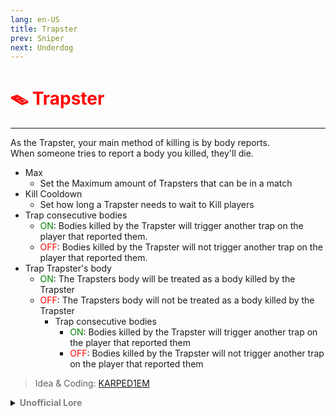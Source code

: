 ```yaml
---
lang: en-US
title: Trapster
prev: Sniper
next: Underdog
---
```


# <font color=red>🪤 <b>Trapster</b></font> <Badge text="Killing" type="tip" vertical="middle"/>
---

As the Trapster, your main method of killing is by body reports.<br>
When someone tries to report a body you killed, they'll die.
* Max
  * Set the Maximum amount of Trapsters that can be in a match
* Kill Cooldown
  * Set how long a Trapster needs to wait to Kill players
* Trap consecutive bodies
  * <font color=green>ON</font>: Bodies killed by the Trapster will trigger another trap on the player that reported them.
  * <font color=red>OFF</font>: Bodies killed by the Trapster will not trigger another trap on the player that reported them.
 * Trap Trapster's body
   * <font color=green>ON</font>: The Trapsters body will be treated as a body killed by the Trapster
   * <font color=red>OFF</font>: The Trapsters body will not be treated as a body killed by the Trapster
     * Trap consecutive bodies
       * <font color=green>ON</font>: Bodies killed by the Trapster will trigger another trap on the player that reported them
       * <font color=red>OFF</font>: Bodies killed by the Trapster will not trigger another trap on the player that reported them

> Idea & Coding: [KARPED1EM](https://github.com/KARPED1EM)

<details>
<summary><b><font color=gray>Unofficial Lore</font></b></summary>

Prologue

In this unusual world, every crewmate has a button embedded within them for reporting emergencies. However, some crewmates were manufactured without this crucial feature, leaving them vulnerable.

Chapter 1: The Seeker

One day, an impostor roamed the map, hunting for targets. He came across a lifeless body and spotted the button. For now, he decided to ignore it and focused on tracking down the last crewmate.

Chapter 2: A Sinister Discovery

After the game concluded, the impostor entered the laboratory, where a mortician was examining the bodies. With a sly grin, he approached the mortician and swiftly eliminated him. “Time to investigate,” he murmured, examining the body closely.

He noticed something intriguing: the button could be tampered with before being pressed. The impostor had a devious idea—he could create a virus that would travel through these buttons, injecting it into the crewmates.

Chapter 3: The Experiment Begins

The impostor captured two crewmates and swiftly eliminated one. He then instructed the other to press the button, unaware of the trap. As the impostor had contaminated the fallen crewmate, pressing the button transferred the virus to the other crewmate, leading to their demise.

Chapter 4: Sabotage Unfolds

In the next round, the impostor triggered a sabotage at the left reactor. He took down the crewmate guarding it and continued to eliminate anyone who came near. The unsuspecting crewmates fell, unaware of the hidden danger surrounding them.

Chapter 5: The Origin of Chaos

This dark plan had its roots in the impostor's childhood fascination with chemistry and its effects. Those early experiments had led him down a path of manipulation and deceit.

Chapter 6: The Final Confrontation

As suspicion grew, the sheriff began to piece together the impostor’s schemes. He approached the scene of the fallen crewmates and spotted the impostor, who wore a confident smile. Realizing he had to act quickly, the sheriff prepared to confront the impostor and restore order.

Epilogue

In a world of cunning and strategy, one must always stay alert. Underestimating opponents can lead to unexpected consequences, as clever minds will always find a way to adapt.
> Submitted by: champofchamps78
</details>